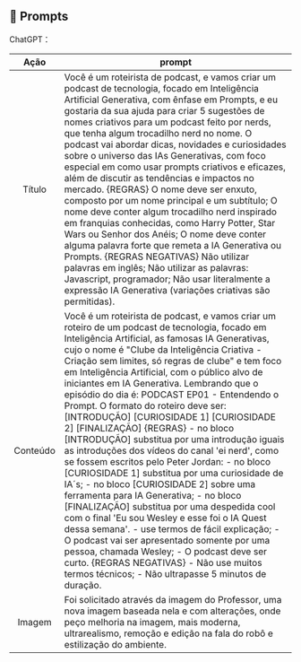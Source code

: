 ## 🧠 Prompts


ChatGPT：

|   Ação   | prompt                                                                                                                                                                                                                                                                         |
| :------: | ------------------------------------------------------------------------------------------------------------------------------------------------------------------------------------------------------------------------------------------------------------------------------ |
|  Título  | Você é um roteirista de podcast, e vamos criar um podcast de tecnologia, focado em Inteligência Artificial Generativa, com ênfase em Prompts, e eu gostaria da sua ajuda para criar 5 sugestões de nomes criativos para um podcast feito por nerds, que tenha algum trocadilho nerd no nome. O podcast vai abordar dicas, novidades e curiosidades sobre o universo das IAs Generativas, com foco especial em como usar prompts criativos e eficazes, além de discutir as tendências e impactos no mercado. {REGRAS} O nome deve ser enxuto, composto por um nome principal e um subtítulo; O nome deve conter algum trocadilho nerd inspirado em franquias conhecidas, como Harry Potter, Star Wars ou Senhor dos Anéis; O nome deve conter alguma palavra forte que remeta a IA Generativa ou Prompts. {REGRAS NEGATIVAS} Não utilizar palavras em inglês; Não utilizar as palavras: Javascript, programador; Não usar literalmente a expressão IA Generativa (variações criativas são permitidas).|
| Conteúdo | Você é um roteirista de podcast, e vamos criar um  roteiro de um podcast de tecnologia, focado em Inteligência Artificial, as famosas IA Generativas, cujo o nome é "Clube da Inteligência Criativa - Criação sem limites, só regras de clube" e tem foco em Inteligência Artificial,  com o público alvo de iniciantes em IA Generativa. Lembrando que o episódio do dia é: PODCAST EP01 - Entendendo o Prompt. O formato do roteiro deve ser: [INTRODUÇÃO] [CURIOSIDADE 1] [CURIOSIDADE 2] [FINALIZAÇÃO] {REGRAS} - no bloco [INTRODUÇÃO] substitua por uma introdução iguais as introduções dos vídeos do canal 'ei nerd', como se fossem escritos pelo Peter Jordan: - no bloco [CURIOSIDADE 1] substitua por uma curiosidade de IA´s; - no bloco [CURIOSIDADE 2] sobre uma ferramenta para IA Generativa; - no bloco [FINALIZAÇÃO] substitua por uma despedida cool com o final 'Eu sou Wesley e esse foi o IA Quest dessa semana'. - use termos de fácil explicação; - O podcast vai ser apresentado somente por uma pessoa, chamada Wesley; - O podcast deve ser curto. {REGRAS NEGATIVAS} - Não use muitos termos técnicos; - Não ultrapasse 5 minutos de duração. |
| Imagem | Foi solicitado através da imagem do Professor, uma nova imagem baseada nela e com alterações, onde peço melhoria na imagem, mais moderna, ultrarealismo, remoção e edição na fala do robô e estilização do ambiente. |